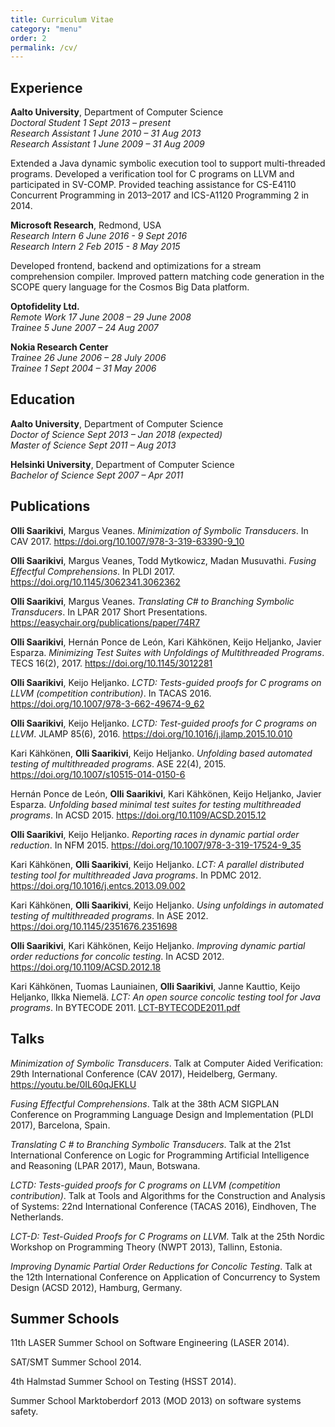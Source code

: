```yaml
---
title: Curriculum Vitae
category: "menu"
order: 2
permalink: /cv/
---
```


## Experience

**Aalto University**, Department of Computer Science  
*Doctoral Student* <span class="rightalign">*1 Sept 2013 – present*</span>  
*Research Assistant* <span class="rightalign">*1 June 2010 – 31 Aug 2013*</span>  
*Research Assistant* <span class="rightalign">*1 June 2009 – 31 Aug 2009*</span>

Extended a Java dynamic symbolic execution tool to support multi-threaded programs. Developed a verification tool for C programs on LLVM and participated in SV-COMP. Provided teaching assistance for CS-E4110 Concurrent Programming in 2013–2017 and ICS-A1120 Programming 2 in 2014.

**Microsoft Research**, Redmond, USA  
*Research Intern* <span class="rightalign">*6 June 2016 - 9 Sept 2016*</span>  
*Research Intern* <span class="rightalign">*2 Feb 2015 - 8 May 2015*</span>

Developed frontend, backend and optimizations for a stream comprehension compiler. Improved pattern matching code generation in the SCOPE query language for the Cosmos Big Data platform.

**Optofidelity Ltd.**  
*Remote Work* <span class="rightalign">*17 June 2008 – 29 June 2008*</span>  
*Trainee* <span class="rightalign">*5 June 2007 – 24 Aug 2007*</span>

**Nokia Research Center**  
*Trainee* <span class="rightalign">*26 June 2006 – 28 July 2006*</span>  
*Trainee* <span class="rightalign">*1 Sept 2004 – 31 May 2006*</span>

## Education

**Aalto University**, Department of Computer Science  
*Doctor of Science* <span class="rightalign">*Sept 2013 – Jan 2018 (expected)*</span>  
*Master of Science* <span class="rightalign">*Sept 2011 – Aug 2013*</span>

**Helsinki University**, Department of Computer Science  
*Bachelor of Science* <span class="rightalign">*Sept 2007 – Apr 2011*</span>

## Publications

**Olli Saarikivi**, Margus Veanes.
*Minimization of Symbolic Transducers*.
In CAV 2017.
<span class="automargin"><https://doi.org/10.1007/978-3-319-63390-9_10></span>

**Olli Saarikivi**, Margus Veanes, Todd Mytkowicz, Madan Musuvathi.
*Fusing Effectful Comprehensions*.
In PLDI 2017.
<span class="automargin"><https://doi.org/10.1145/3062341.3062362></span>

**Olli Saarikivi**, Margus Veanes.
*Translating C# to Branching Symbolic Transducers*.
In LPAR 2017 Short Presentations.
<span class="automargin"><https://easychair.org/publications/paper/74R7></span>

**Olli Saarikivi**, Hernán Ponce de León, Kari Kähkönen, Keijo Heljanko, Javier Esparza.
*Minimizing Test Suites with Unfoldings of Multithreaded Programs*.
TECS 16(2), 2017.
<span class="automargin"><https://doi.org/10.1145/3012281></span>

**Olli Saarikivi**, Keijo Heljanko.
*LCTD: Tests-guided proofs for C programs on LLVM (competition contribution)*.
In TACAS 2016.
<span class="automargin"><https://doi.org/10.1007/978-3-662-49674-9_62></span>

**Olli Saarikivi**, Keijo Heljanko.
*LCTD: Test-guided proofs for C programs on LLVM*.
JLAMP 85(6), 2016.
<span class="automargin"><https://doi.org/10.1016/j.jlamp.2015.10.010></span>

Kari Kähkönen, **Olli Saarikivi**, Keijo Heljanko.
*Unfolding based automated testing of multithreaded programs*.
ASE 22(4), 2015.
<span class="automargin"><https://doi.org/10.1007/s10515-014-0150-6></span>

Hernán Ponce de León, **Olli Saarikivi**, Kari Kähkönen, Keijo Heljanko, Javier Esparza.
*Unfolding based minimal test suites for testing multithreaded programs*.
In ACSD 2015.
<span class="automargin"><https://doi.org/10.1109/ACSD.2015.12></span>

**Olli Saarikivi**, Keijo Heljanko.
*Reporting races in dynamic partial order reduction*.
In NFM 2015.
<span class="automargin"><https://doi.org/10.1007/978-3-319-17524-9_35></span>

Kari Kähkönen, **Olli Saarikivi**, Keijo Heljanko.
*LCT: A parallel distributed testing tool for multithreaded Java programs*.
In PDMC 2012.
<span class="automargin"><https://doi.org/10.1016/j.entcs.2013.09.002></span>

Kari Kähkönen, **Olli Saarikivi**, Keijo Heljanko.
*Using unfoldings in automated testing of multithreaded programs*.
In ASE 2012.
<span class="automargin"><https://doi.org/10.1145/2351676.2351698></span>

**Olli Saarikivi**, Kari Kähkönen, Keijo Heljanko.
*Improving dynamic partial order reductions for concolic testing*.
In ACSD 2012.
<span class="automargin"><https://doi.org/10.1109/ACSD.2012.18></span>

Kari Kähkönen, Tuomas Launiainen, **Olli Saarikivi**, Janne Kauttio, Keijo Heljanko, Ilkka Niemelä.
*LCT: An open source concolic testing tool for Java programs*.
In BYTECODE 2011.
<span class="automargin">[LCT-BYTECODE2011.pdf](/LCT-BYTECODE2011.pdf)</span>

## Talks

*Minimization of Symbolic Transducers*. Talk at Computer Aided Verification: 29th International Conference (CAV 2017), Heidelberg, Germany. <span class="automargin"><https://youtu.be/0IL60qJEKLU></span>

*Fusing Effectful Comprehensions*. Talk at the 38th ACM SIGPLAN Conference on Programming Language Design and Implementation (PLDI 2017), Barcelona, Spain.

*Translating C # to Branching Symbolic Transducers*. Talk at the 21st International Conference on Logic for Programming Artificial Intelligence and Reasoning (LPAR 2017), Maun, Botswana.

*LCTD: Tests-guided proofs for C programs on LLVM (competition contribution)*. Talk at Tools and Algorithms for the Construction and Analysis of Systems: 22nd International Conference (TACAS 2016), Eindhoven, The Netherlands.

*LCT-D: Test-Guided Proofs for C Programs on LLVM*. Talk at the 25th Nordic Workshop on Programming Theory (NWPT 2013), Tallinn, Estonia.

*Improving Dynamic Partial Order Reductions for Concolic Testing*. Talk at the 12th International Conference on Application of Concurrency to System Design (ACSD 2012), Hamburg, Germany.

## Summer Schools

11th LASER Summer School on Software Engineering (LASER 2014).

SAT/SMT Summer School 2014.

4th Halmstad Summer School on Testing (HSST 2014).

Summer School Marktoberdorf 2013 (MOD 2013) on software systems safety.
